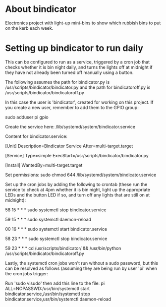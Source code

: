 # About bindicator

Electronics project with light-up mini-bins to show which rubbish bins to put on the kerb each week.

# Setting up bindicator to run daily

This can be configured to run as a service, triggered by a cron job that checks whether it is bin night daily, and turns the lights off at midnight if they have not already been turned off manually using a button.

The following assumes the path for bindicator.py is /usr/scripts/bindicator/bindicator.py and the path for bindicatoroff.py is /usr/scripts/bindicator/bindicatoroff.py

In this case the user is 'bindicator', created for working on this project.  If you create a new user, remember to add them to the GPIO group:

sudo adduser pi gpio

Create the service here: /lib/systemd/system/bindicator.service

Content for bindicator.service:

[Unit]
Description=Bindicator Service
After=multi-target.target

[Service]
Type=simple
ExecStart=/usr/scripts/bindicator/bindicator.py

[Install]
WantedBy=multi-target.target

Set permissions:
sudo chmod 644 /lib/systemd/system/bindicator.service

Set up the cron jobs by adding the following to crontab (these run the service to check at 4pm whether it is bin night, light up the appropriate LEDs and the button LED if so, and turn off any lights that are still on at midnight):

58 15 * * * sudo systemctl stop bindicator.service

59 15 * * * sudo systemctl daemon-reload

00 16 * * * sudo systemctl start bindicator.service

58 23 * * * sudo systemctl stop bindicator.service

59 23 * * * cd /usr/scripts/bindicator/ && /usr/bin/python /usr/scripts/bindicator/bindicatoroff.py

Lastly, the systemctl cron jobs won't run without a sudo password, but this can be resolved as follows (assuming they are being run by user 'pi' when the cron jobs trigger:

Run 'sudo visudo' then add this line to the file: 
pi ALL=NOPASSWD:/usr/bin/systemctl start bindicator.service,/usr/bin/systemctl stop bindicator.service,usr/bin/systemctl daemon-reload


